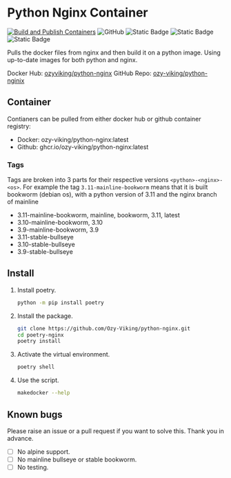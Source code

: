 # Python Nginx Container

[![Build and Publish Containers](https://github.com/Ozy-Viking/python-nginx/actions/workflows/build_container.yaml/badge.svg?branch=main)](https://github.com/Ozy-Viking/python-nginx/actions/workflows/build_container.yaml) ![GitHub](https://img.shields.io/github/license/Ozy-Viking/python-nginx) ![Static Badge](https://img.shields.io/badge/python%20-%203.9%20%7C%203.10%20%7C%203.11-blue) ![Static Badge](https://img.shields.io/badge/OS-bookworm%20%7C%20bullseye-darkred) ![Static Badge](https://img.shields.io/badge/nginx-mainline%20%7C%20stable-brightgreen)

Pulls the docker files from nginx and then build it on a python image. Using up-to-date images for both python and nginx.

Docker Hub: [ozyviking/python-nginx](https://hub.docker.com/r/ozyviking/python-nginx)
GitHub Repo: [ozy-viking/python-nginix](https://github.com/Ozy-Viking/python-nginx)

## Container

Contianers can be pulled from either docker hub or github container registry:

- Docker: ozy-viking/python-nginx:latest
- Github: ghcr.io/ozy-viking/python-nginx:latest

### Tags

Tags are broken into 3 parts for their respective versions `<python>-<nginx>-<os>`.
For example the tag `3.11-mainline-bookworm` means that it is built bookworm (debian os), with a python version of 3.11 and the nginx branch of mainline

- 3.11-mainline-bookworm, mainline, bookworm, 3.11, latest
- 3.10-mainline-bookworm, 3.10
- 3.9-mainline-bookworm, 3.9
- 3.11-stable-bullseye
- 3.10-stable-bullseye
- 3.9-stable-bullseye

## Install

1. Install poetry.

    ```bash
    python -m pip install poetry
    ```

2. Install the package.

    ```bash
    git clone https://github.com/Ozy-Viking/python-nginx.git
    cd poetry-nginx
    poetry install
    ```

3. Activate the virtual environment.

    ```bash
    poetry shell
    ```

4. Use the script.

    ```bash
    makedocker --help
    ```

## Known bugs

Please raise an issue or a pull request if you want to solve this. Thank you in advance.

- [ ] No alpine support.
- [ ] No mainline bullseye or stable bookworm.
- [ ] No testing.
